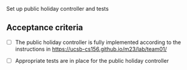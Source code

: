 Set up public holiday controller and tests

## Acceptance criteria

- [ ] The public holiday  controller is fully implemented according to the instructions in <https://ucsb-cs156.github.io/m23/lab/team01/>
- [ ] Appropriate tests are in place for the public holiday  controller

